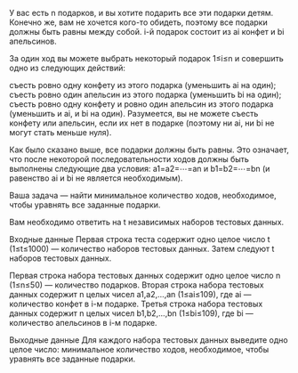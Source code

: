 У вас есть n подарков, и вы хотите подарить все эти подарки детям. Конечно же, вам не хочется кого-то обидеть, поэтому все подарки должны быть равны между собой. i-й подарок состоит из ai конфет и bi апельсинов.

За один ход вы можете выбрать некоторый подарок 1≤i≤n и совершить одно из следующих действий:

съесть ровно одну конфету из этого подарка (уменьшить ai на один);
съесть ровно один апельсин из этого подарка (уменьшить bi на один);
съесть ровно одну конфету и ровно один апельсин из этого подарка (уменьшить и ai, и bi на один).
Разумеется, вы не можете съесть конфету или апельсин, если их нет в подарке (поэтому ни ai, ни bi не могут стать меньше нуля).

Как было сказано выше, все подарки должны быть равны. Это означает, что после некоторой последовательности ходов должны быть выполнены следующие два условия: a1=a2=⋯=an и b1=b2=⋯=bn (и равенство ai и bi не является необходимым).

Ваша задача — найти минимальное количество ходов, необходимое, чтобы уравнять все заданные подарки.

Вам необходимо ответить на t независимых наборов тестовых данных.

Входные данные
Первая строка теста содержит одно целое число t (1≤t≤1000) — количество наборов тестовых данных. Затем следуют t наборов тестовых данных.

Первая строка набора тестовых данных содержит одно целое число n (1≤n≤50) — количество подарков. Вторая строка набора тестовых данных содержит n целых чисел a1,a2,…,an (1≤ai≤109), где ai — количество конфет в i-м подарке. Третья строка набора тестовых данных содержит n целых чисел b1,b2,…,bn (1≤bi≤109), где bi — количество апельсинов в i-м подарке.

Выходные данные
Для каждого набора тестовых данных выведите одно целое число: минимальное количество ходов, необходимое, чтобы уравнять все заданные подарки.